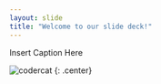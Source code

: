 ```yaml
---
layout: slide
title: "Welcome to our slide deck!"
---
```


Insert Caption Here

![codercat](https://octodex.github.com/images/codercat.jpg)
{: .center}
